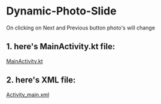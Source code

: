 # Dynamic-Photo-Slide
On clicking on Next and Previous button photo's will change

## 1. here's MainActivity.kt file: 
[MainActivity.kt](app/src/main/java/com/example/dynamicphotoslide/MainActivity.kt)
## 2. here's XML file: 
[Activity_main.xml](app/src/main/res/layout/activity_main.xml)
